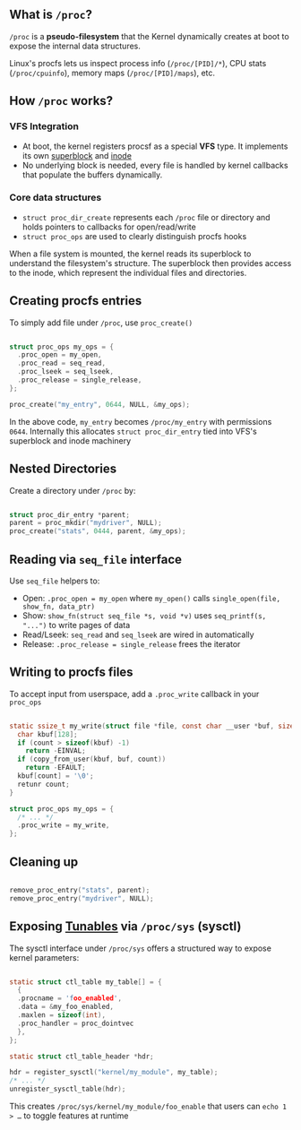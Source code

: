 ## What is `/proc`?

`/proc` is a **pseudo-filesystem** that the Kernel dynamically creates at boot to expose the internal data structures.

Linux's procfs lets us inspect process info (`/proc/[PID]/*`), CPU stats (`/proc/cpuinfo`), memory maps (`/proc/[PID]/maps`), etc.

## How `/proc` works?

### VFS Integration

- At boot, the kernel registers procsf as a special **VFS** type. It implements its own [superblock](superblock.md) and [inode](inode.md)
- No underlying block is needed, every file is handled by kernel callbacks that populate the buffers dynamically.

### Core data structures

-  `struct proc_dir_create` represents each `/proc` file or directory and holds pointers to callbacks for open/read/write
-  `struct proc_ops` are used to clearly distinguish procfs hooks

When a file system is mounted, the kernel reads its superblock to understand the filesystem's structure. The superblock then provides access to the inode, which represent the individual files and directories.

## Creating procfs entries

To simply add file under `/proc`, use `proc_create()`

```c

struct proc_ops my_ops = {
  .proc_open = my_open,
  .proc_read = seq_read,
  .proc_lseek = seq_lseek,
  .proc_release = single_release,
};

proc_create("my_entry", 0644, NULL, &my_ops);
```

In the above code, `my_entry` becomes `/proc/my_entry` with permissions `0644`. Internally this allocates `struct proc_dir_entry` tied into VFS's superblock and inode machinery

## Nested Directories

Create a directory under `/proc` by:

```c

struct proc_dir_entry *parent;
parent = proc_mkdir("mydriver", NULL);
proc_create("stats", 0444, parent, &my_ops);
```

## Reading via `seq_file` interface

Use `seq_file` helpers to:
- Open: `.proc_open = my_open` where `my_open()` calls `single_open(file, show_fn, data_ptr)`
- Show: `show_fn(struct seq_file *s, void *v)` uses `seq_printf(s, "...")` to write pages of data
- Read/Lseek: `seq_read` and `seq_lseek` are wired in automatically
- Release: `.proc_release = single_release` frees the iterator

## Writing to procfs files

To accept input from userspace, add a `.proc_write` callback in your `proc_ops`

```c

static ssize_t my_write(struct file *file, const char __user *buf, size_t count, loff_t *ppos) {
  char kbuf[128];
  if (count > sizeof(kbuf) -1)
    return -EINVAL;
  if (copy_from_user(kbuf, buf, count))
    return -EFAULT;
  kbuf[count] = '\0';
  retunr count;
}

struct proc_ops my_ops = {
  /* ... */
  .proc_write = my_write,
};
```

## Cleaning up

```c

remove_proc_entry("stats", parent);
remove_proc_entry("mydriver", NULL);
```

## Exposing [Tunables](tunables.md) via `/proc/sys` (sysctl)

The sysctl interface under `/proc/sys` offers a structured way to expose kernel parameters:

```c

static struct ctl_table my_table[] = {
  {
  .procname = 'foo_enabled',
  .data = &my_foo_enabled,
  .maxlen = sizeof(int),
  .proc_handler = proc_dointvec
  },
};

static struct ctl_table_header *hdr;

hdr = register_sysctl("kernel/my_module", my_table);
/* ... */
unregister_sysctl_table(hdr);
```

This creates `/proc/sys/kernel/my_module/foo_enable` that users can `echo 1 > …` to toggle features at runtime